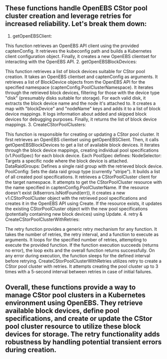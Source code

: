 ## These functions handle OpenEBS CStor pool cluster creation and leverage retries for increased reliability. Let's break them down:

1. getOpenEBSClient:

This function retrieves an OpenEBS API client using the provided captenConfig.
It retrieves the kubeconfig path and builds a Kubernetes client configuration object.
Finally, it creates a new OpenEBS clientset for interacting with the OpenEBS API.
2. getOpenEBSBlockDevices:

This function retrieves a list of block devices suitable for CStor pool creation.
It takes an OpenEBS clientset and captenConfig as arguments.
It retrieves a list of BlockDevice objects from the OpenEBS API for the specified namespace (captenConfig.PoolClusterNamespace).
It iterates through the retrieved block devices, filtering for those with the device type "disk" (presumably disks suitable for storage).
For each valid disk, it extracts the block device name and the node it's attached to.
It creates a map with "blockDevice" and "nodeName" keys and adds it to a list of block device mappings.
It logs information about added and skipped block devices for debugging purposes.
Finally, it returns the list of block device mappings.
3. CreateCStorPoolClusters:

This function is responsible for creating or updating a CStor pool cluster.
It first retrieves an OpenEBS clientset using getOpenEBSClient.
Then, it calls getOpenEBSBlockDevices to get a list of available block devices.
It iterates through the block device mappings, creating individual pool specifications (v1.PoolSpec) for each block device.
Each PoolSpec defines:
NodeSelector: Targets a specific node where the block device is attached.
DataRaidGroups: Defines a single raid group with the retrieved block device.
PoolConfig: Sets the data raid group type (currently "stripe").
It builds a list of all created pool specifications.
It retrieves a CStorPoolCluster client for the target namespace.
It attempts to get the CStorPoolCluster resource with the name specified in captenConfig.PoolClusterName.
If the resource doesn't exist (k8serrors.IsNotFound(err)), it creates a new v1.CStorPoolCluster object with the retrieved pool specifications and creates it in the OpenEBS API using Create.
If the resource exists, it updates the existing CStorPoolCluster object with the new pool specifications (potentially containing new block devices) using Update.
4. retry & CreateCStorPoolClusterWithRetries:

The retry function provides a generic retry mechanism for any function.
It takes the number of retries, the retry interval, and a function to execute as arguments.
It loops for the specified number of retries, attempting to execute the provided function.
If the function execution succeeds (returns no error), the loop exits and the overall function returns successfully.
On any error during execution, the function sleeps for the defined interval before retrying.
CreateCStorPoolClusterWithRetries utilizes retry to create a CStor pool cluster with retries. It attempts creating the pool cluster up to 3 times with a 5-second interval between retries in case of initial failures.

## Overall, these functions provide a way to manage CStor pool clusters in a Kubernetes environment using OpenEBS. They retrieve available block devices, define pool specifications, and create or update the CStor pool cluster resource to utilize these block devices for storage. The retry functionality adds robustness by handling potential transient errors during creation.